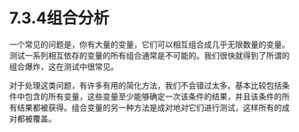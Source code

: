 # 7.3.4组合分析

一个常见的问题是，你有大量的变量，它们可以相互组合成几乎无限数量的变量。测试一系列相互依存的变量的所有组合通常是不可能的。我们很快就得到了所谓的组合爆炸，这在测试中很常见。

对于处理这类问题，有许多有用的简化方法，我们不会错过太多。基本比较包括条件中包含的所有变量，这些变量至少能够确定一次该条件的结果，并且该条件的所有结果都被获得。组合变量的另一种方法是成对地对它们进行测试，这样所有的成对都被覆盖。